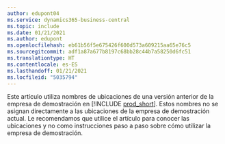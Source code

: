 ```yaml
---
author: edupont04
ms.service: dynamics365-business-central
ms.topic: include
ms.date: 01/21/2021
ms.author: edupont
ms.openlocfilehash: eb61b56f5e675426f600d573a609215aa65e76c5
ms.sourcegitcommit: adf1a87a677b8197c68bb28c44b7a58250d6fc51
ms.translationtype: HT
ms.contentlocale: es-ES
ms.lasthandoff: 01/21/2021
ms.locfileid: "5035794"
---
```

Este artículo utiliza nombres de ubicaciones de una versión anterior de la empresa de demostración en [!INCLUDE [prod_short](prod_short.md)]. Estos nombres no se asignan directamente a las ubicaciones de la empresa de demostración actual. Le recomendamos que utilice el artículo para conocer las ubicaciones y no como instrucciones paso a paso sobre cómo utilizar la empresa de demostración.